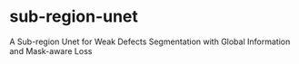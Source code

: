 # sub-region-unet
A Sub-region Unet for Weak Defects Segmentation with Global Information and Mask-aware Loss
